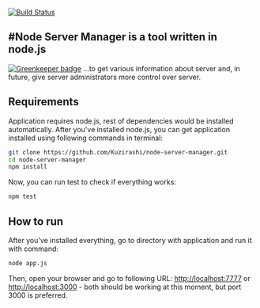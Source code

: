[![Build Status](https://travis-ci.org/Kuzirashi/node-server-manager.png?branch=master)](https://travis-ci.org/Kuzirashi/node-server-manager)


#Node Server Manager is a tool written in node.js
------------

[![Greenkeeper badge](https://badges.greenkeeper.io/Kuzirashi/node-server-manager.svg)](https://greenkeeper.io/)
...to get various information about server and, in future, give server administrators more control over server.

## Requirements

Application requires node.js, rest of dependencies would be installed automatically. After you've installed node.js, you can get application installed using following commands in terminal:
~~~~ bash
git clone https://github.com/Kuzirashi/node-server-manager.git
cd node-server-manager
npm install
~~~~
Now, you can run test to check if everything works:
~~~~ bash
npm test
~~~~

## How to run

After you've installed everything, go to directory with application and run it with command:
~~~~ bash
node app.js
~~~~
Then, open your browser and go to following URL: [http://localhost:7777](http://localhost:7777) or [http://localhost:3000](http://localhost:3000) - both should be working at this moment, but port 3000 is preferred.